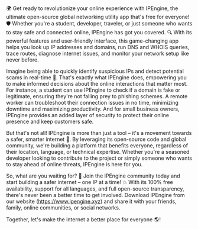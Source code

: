 🌍 Get ready to revolutionize your online experience with IPEngine, the ultimate open-source global networking utility app that's free for everyone! 🛡️ Whether you're a student, developer, traveler, or just someone who wants to stay safe and connected online, IPEngine has got you covered. 🔍 With its powerful features and user-friendly interface, this game-changing app helps you look up IP addresses and domains, run DNS and WHOIS queries, trace routes, diagnose internet issues, and monitor your network setup like never before.

Imagine being able to quickly identify suspicious IPs and detect potential scams in real-time 🚀. That's exactly what IPEngine does, empowering you to make informed decisions about the online interactions that matter most. For instance, a student can use IPEngine to check if a domain is fake or legitimate, ensuring they're not falling prey to phishing schemes. A remote worker can troubleshoot their connection issues in no time, minimizing downtime and maximizing productivity. And for small business owners, IPEngine provides an added layer of security to protect their online presence and keep customers safe.

But that's not all! IPEngine is more than just a tool – it's a movement towards a safer, smarter internet 📡. By leveraging its open-source code and global community, we're building a platform that benefits everyone, regardless of their location, language, or technical expertise. Whether you're a seasoned developer looking to contribute to the project or simply someone who wants to stay ahead of online threats, IPEngine is here for you.

So, what are you waiting for? 🚀 Join the IPEngine community today and start building a safer internet – one IP at a time! 💥 With its 100% free availability, support for all languages, and full open-source transparency, there's never been a better time to get involved. Download IPEngine from our website (https://www.ipengine.xyz) and share it with your friends, family, online communities, or social networks.

Together, let's make the internet a better place for everyone 🌎!